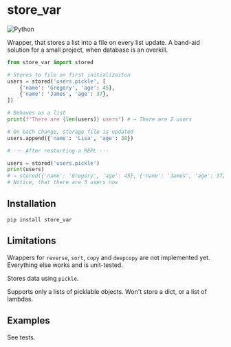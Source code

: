 # store_var

![Python](https://img.shields.io/badge/python-3.6-blue.svg)

Wrapper, that stores a list into a file on every list update. A band-aid 
solution for a small project, when database is an overkill.

```python
from store_var import stored

# Stores to file on first initializaiton
users = stored('users.pickle', [
    {'name': 'Gregory', 'age': 45},
    {'name': 'James', 'age': 37},
])

# Behaves as a list
print(f"There are {len(users)} users") # → There are 2 users

# On each change, storage file is updated
users.append({'name': 'Lisa', 'age': 38})

# ··· After restarting a REPL ···

users = stored('users.pickle')
print(users)
# → stored({'name': 'Gregory', 'age': 45}, {'name': 'James', 'age': 37}, {'name': 'Lisa', 'age': 38})
# Notice, that there are 3 users now
```

## Installation
```pip install store_var```

## Limitations
Wrappers for `reverse`, `sort`, `copy` and `deepcopy` are not implemented yet. 
Everything else works and is unit-tested.

Stores data using `pickle`.

Supports only a lists of picklable objects. Won't store a dict, or a list of lambdas.

## Examples
See tests.
